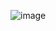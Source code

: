 ![image](https://user-images.githubusercontent.com/77111035/148030987-90bc817f-ac67-43df-8995-1262e590fc65.png)
